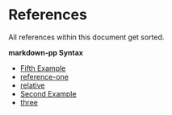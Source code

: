 
[2]: http://two.example.com "Second Example"

[reference-one]: http://one.example.com
[5]: http://five.example.com "Fifth Example"
[three]: http://three.example.com

[relative]: ./include.md
[local]: #references

# References

All references within this document get sorted.

**markdown-pp Syntax**

<!-- !ref -->

* [Fifth Example][5]
* [reference-one][reference-one]
* [relative][relative]
* [Second Example][2]
* [three][three]

<!-- ref! -->
